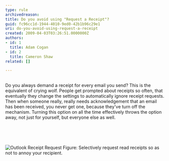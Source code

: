 ```yaml
---
type: rule
archivedreason: 
title: Do you avoid using "Request a Receipt"?
guid: fc96cc1d-1944-4010-9ed0-42b1b96c29e1
uri: do-you-avoid-using-request-a-receipt
created: 2009-04-03T03:26:51.0000000Z
authors:
- id: 1
  title: Adam Cogan
- id: 2
  title: Cameron Shaw
related: []

---
```




  <br>
Do you always demand a receipt for every email you send? This is the equivalent of crying wolf. People get prompted about receipts so often, that eventually they change the settings to automatically ignore receipt requests. Then when someone really, really needs acknowledgement that an email has been received, you never get one, because they've turn off the mechanism. Turning this option on all the time effectively throws the option away, not just for yourself, but everyone else as well.<br>

<br><excerpt class='endintro'></excerpt><br>

  <br>
<img class="ms-rteCustom-ImageArea" alt="Outlook Receipt Request" src="/Standards/Communication/RulesToBetterEmail/PublishingImages/OutlookReceiptRequest.gif" /> <span class="ms-rteCustom-FigureNormal">Figure&#58; Selectively request read receipts so as not to annoy your recipient.</span>



